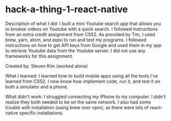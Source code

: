 # hack-a-thing-1-react-native

Description of what I did:
I built a mini Youtube search app that allows you to browse videos on Youtube
with a quick search. I followed instructions from an extra credit assignment from CS52.
As provided by Tim, I used brew, yarn, atom, and expo to run and test my programs. I followed
instructions on how to get API keys from Google and used them in my app to retrieve
Youtube data from the Youtube server. I did not use any frameworks for this assignment.

Created by:
Steven Kim (worked alone)

What I learned:
I learned how to build mobile apps using all the tools I've learned from CS52. I now know
how implement code, run it, and test it on both a simulator and a phone.

What didn't work:
I struggled connecting my iPhone to my computer. I didn't realize they both needed to be
on the same network. I also had some trouble with installation (using brew over npm), as there were
lots of react-native specific installations.
